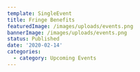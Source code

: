 ```yaml
---
template: SingleEvent
title: Fringe Benefits
featuredImage: /images/uploads/events.png
bannerImage: /images/uploads/events.png
status: Published
date: '2020-02-14'
categories:
  - category: Upcoming Events
---
```

